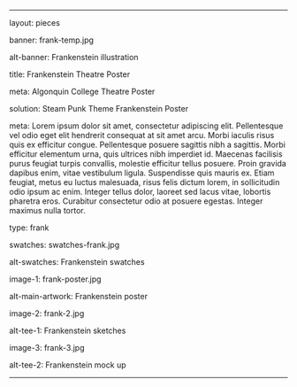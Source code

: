 ---

layout: pieces

banner: frank-temp.jpg

alt-banner: Frankenstein illustration

title: Frankenstein Theatre Poster

meta: Algonquin College Theatre Poster

solution: Steam Punk Theme Frankenstein Poster

meta: Lorem ipsum dolor sit amet, consectetur adipiscing elit. Pellentesque vel odio eget elit hendrerit consequat at sit amet arcu. Morbi iaculis risus quis ex efficitur congue. Pellentesque posuere sagittis nibh a sagittis. Morbi efficitur elementum urna, quis ultrices nibh imperdiet id. Maecenas facilisis purus feugiat turpis convallis, molestie efficitur tellus posuere. Proin gravida dapibus enim, vitae vestibulum ligula. Suspendisse quis mauris ex. Etiam feugiat, metus eu luctus malesuada, risus felis dictum lorem, in sollicitudin odio ipsum ac enim. Integer tellus dolor, laoreet sed lacus vitae, lobortis pharetra eros. Curabitur consectetur odio at posuere egestas. Integer maximus nulla tortor.

type: frank

swatches: swatches-frank.jpg

alt-swatches: Frankenstein swatches

image-1: frank-poster.jpg

alt-main-artwork: Frankenstein poster

image-2: frank-2.jpg

alt-tee-1: Frankenstein sketches

image-3: frank-3.jpg

alt-tee-2: Frankenstein mock up

---